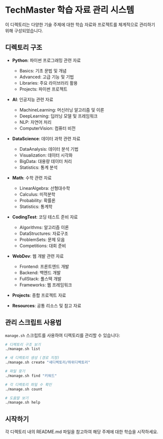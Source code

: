 # TechMaster 학습 자료 관리 시스템

이 디렉토리는 다양한 기술 주제에 대한 학습 자료와 프로젝트를 체계적으로 관리하기 위해 구성되었습니다.

## 디렉토리 구조

- **Python**: 파이썬 프로그래밍 관련 자료
  - Basics: 기초 문법 및 개념
  - Advanced: 고급 기능 및 기법
  - Libraries: 주요 라이브러리 활용
  - Projects: 파이썬 프로젝트
  
- **AI**: 인공지능 관련 자료
  - MachineLearning: 머신러닝 알고리즘 및 이론
  - DeepLearning: 딥러닝 모델 및 프레임워크
  - NLP: 자연어 처리
  - ComputerVision: 컴퓨터 비전
  
- **DataScience**: 데이터 과학 관련 자료
  - DataAnalysis: 데이터 분석 기법
  - Visualization: 데이터 시각화
  - BigData: 대용량 데이터 처리
  - Statistics: 통계 분석
  
- **Math**: 수학 관련 자료
  - LinearAlgebra: 선형대수학
  - Calculus: 미적분학
  - Probability: 확률론
  - Statistics: 통계학
  
- **CodingTest**: 코딩 테스트 준비 자료
  - Algorithms: 알고리즘 이론
  - DataStructures: 자료구조
  - ProblemSets: 문제 모음
  - Competitions: 대회 준비
  
- **WebDev**: 웹 개발 관련 자료
  - Frontend: 프론트엔드 개발
  - Backend: 백엔드 개발
  - FullStack: 풀스택 개발
  - Frameworks: 웹 프레임워크
  
- **Projects**: 종합 프로젝트 자료
  
- **Resources**: 공통 리소스 및 참고 자료

## 관리 스크립트 사용법

`manage.sh` 스크립트를 사용하여 디렉토리를 관리할 수 있습니다:

```bash
# 디렉토리 구조 보기
./manage.sh list

# 새 디렉토리 생성 (경로 지정)
./manage.sh create "새디렉토리/하위디렉토리"

# 파일 찾기
./manage.sh find "키워드"

# 각 디렉토리 파일 수 확인
./manage.sh count

# 도움말 보기
./manage.sh help
```

## 시작하기

각 디렉토리 내의 README.md 파일을 참고하여 해당 주제에 대한 학습을 시작하세요. 